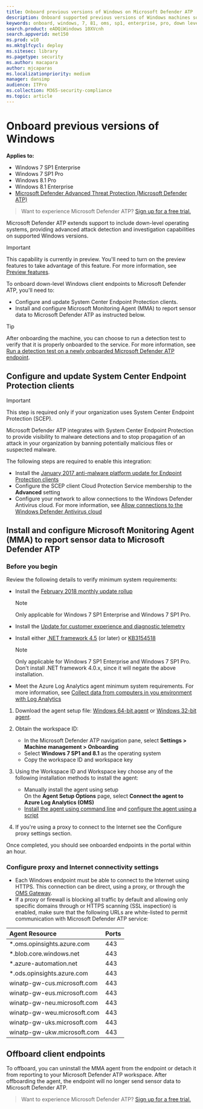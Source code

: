 ```yaml
---
title: Onboard previous versions of Windows on Microsoft Defender ATP
description: Onboard supported previous versions of Windows machines so that they can send sensor data to the Microsoft Defender ATP sensor
keywords: onboard, windows, 7, 81, oms, sp1, enterprise, pro, down level
search.product: eADQiWindows 10XVcnh
search.appverid: met150
ms.prod: w10
ms.mktglfcycl: deploy
ms.sitesec: library
ms.pagetype: security
ms.author: macapara
author: mjcaparas
ms.localizationpriority: medium
manager: dansimp
audience: ITPro
ms.collection: M365-security-compliance 
ms.topic: article
---
```


# Onboard previous versions of Windows

**Applies to:**

- Windows 7 SP1 Enterprise
- Windows 7 SP1 Pro
- Windows 8.1 Pro
- Windows 8.1 Enterprise
- [Microsoft Defender Advanced Threat Protection (Microsoft Defender ATP)](https://go.microsoft.com/fwlink/p/?linkid=2069559)


>Want to experience Microsoft Defender ATP? [Sign up for a free trial.](https://www.microsoft.com/en-us/WindowsForBusiness/windows-atp?ocid=docs-wdatp-downlevel-abovefoldlink)

Microsoft Defender ATP extends support to include down-level operating systems, providing advanced attack detection and investigation capabilities on supported Windows versions.

>[!IMPORTANT]
>This capability is currently in preview. You'll need to turn on the preview features to take advantage of this feature. For more information, see [Preview features](preview.md).

To onboard down-level Windows client endpoints to Microsoft Defender ATP, you'll need to:
- Configure and update System Center Endpoint Protection clients.
- Install and configure Microsoft Monitoring Agent (MMA) to report sensor data to Microsoft Defender ATP as instructed below.

>[!TIP]
> After onboarding the machine, you can choose to run a detection test to verify that it is properly onboarded to the service. For more information, see [Run a detection test on a newly onboarded Microsoft Defender ATP endpoint](run-detection-test.md).

## Configure and update System Center Endpoint Protection clients
>[!IMPORTANT]
>This step is required only if your organization uses System Center Endpoint Protection (SCEP).

Microsoft Defender ATP integrates with System Center Endpoint Protection to provide visibility to malware detections and to stop propagation of an attack in your organization by banning potentially malicious files or suspected malware. 

The following steps are required to enable this integration: 
- Install the [January 2017 anti-malware platform update for Endpoint Protection clients](https://support.microsoft.com/help/3209361/january-2017-anti-malware-platform-update-for-endpoint-protection-clie) 
- Configure the SCEP client Cloud Protection Service membership to the **Advanced** setting
- Configure your network to allow connections to the Windows Defender Antivirus cloud. For more information, see [Allow connections to the Windows Defender Antivirus cloud](https://docs.microsoft.com/windows/security/threat-protection/windows-defender-antivirus/configure-network-connections-windows-defender-antivirus#allow-connections-to-the-windows-defender-antivirus-cloud)

## Install and configure Microsoft Monitoring Agent (MMA) to report sensor data to Microsoft Defender ATP

### Before you begin
Review the following details to verify minimum system requirements:
- Install the [February 2018 monthly update rollup](https://support.microsoft.com/help/4074598/windows-7-update-kb4074598)
  
  >[!NOTE]
  >Only applicable for Windows 7 SP1 Enterprise and Windows 7 SP1 Pro. 

- Install the [Update for customer experience and diagnostic telemetry](https://support.microsoft.com/help/3080149/update-for-customer-experience-and-diagnostic-telemetry)

- Install either [.NET framework 4.5](https://www.microsoft.com/en-us/download/details.aspx?id=30653) (or later) or [KB3154518](https://support.microsoft.com/help/3154518/support-for-tls-system-default-versions-included-in-the-net-framework)

    >[!NOTE]
    >Only applicable for Windows 7 SP1 Enterprise and Windows 7 SP1 Pro.
    >Don't install .NET framework 4.0.x, since it will negate the above installation.

- Meet the Azure Log Analytics agent minimum system requirements. For more information, see [Collect data from computers in you environment with Log Analytics](https://docs.microsoft.com/azure/log-analytics/log-analytics-concept-hybrid#prerequisites)



1. Download the agent setup file: [Windows 64-bit agent](https://go.microsoft.com/fwlink/?LinkId=828603) or [Windows 32-bit agent](https://go.microsoft.com/fwlink/?LinkId=828604).

2. Obtain the workspace ID:
   - In the Microsoft Defender ATP navigation pane, select **Settings > Machine management > Onboarding**
   - Select **Windows 7 SP1 and 8.1** as the operating system
   - Copy the workspace ID and workspace key

3. Using the Workspace ID and Workspace key choose any of the following installation methods to install the agent:
    - Manually install the agent using setup<br>
      On the **Agent Setup Options** page, select **Connect the agent to Azure Log Analytics (OMS)**
    - [Install the agent using command line](https://docs.microsoft.com/azure/log-analytics/log-analytics-agent-windows#install-the-agent-using-the-command-line) and [configure the agent using a script](https://docs.microsoft.com/azure/log-analytics/log-analytics-agent-windows#add-a-workspace-using-a-script)

4. If you're using a proxy to connect to the Internet see the Configure proxy settings section.

Once completed, you should see onboarded endpoints in the portal within an hour.

### Configure proxy and Internet connectivity settings
 
- Each Windows endpoint must be able to connect to the Internet using HTTPS. This connection can be direct, using a proxy, or through the [OMS Gateway](https://docs.microsoft.com/azure/log-analytics/log-analytics-oms-gateway).
- If a proxy or firewall is blocking all traffic by default and allowing only specific domains through or HTTPS scanning (SSL inspection) is enabled, make sure that the following URLs are white-listed to permit communication with Microsoft Defender ATP service:

Agent Resource    |    Ports 
:---|:---
|    *.oms.opinsights.azure.com    |    443    |
|    *.blob.core.windows.net    |    443    |
|    *.azure-automation.net    |    443    |
|    *.ods.opinsights.azure.com    |    443    |
|    winatp-gw-cus.microsoft.com     |    443    |
|    winatp-gw-eus.microsoft.com    |    443    |
|    winatp-gw-neu.microsoft.com    |    443    |
|    winatp-gw-weu.microsoft.com    |    443    |
|winatp-gw-uks.microsoft.com | 443 |
|winatp-gw-ukw.microsoft.com | 443 | 


## Offboard client endpoints
To offboard, you can uninstall the MMA agent from the endpoint or detach it from reporting to your Microsoft Defender ATP workspace. After offboarding the agent, the endpoint will no longer send sensor data to Microsoft Defender ATP. 

>Want to experience Microsoft Defender ATP? [Sign up for a free trial.](https://www.microsoft.com/en-us/WindowsForBusiness/windows-atp?ocid=docs-wdatp-downlevele-belowfoldlink)







